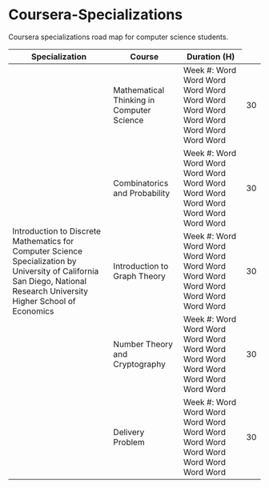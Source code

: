 # Coursera-Specializations
Coursera specializations road map for computer science students.

<table>
  <thead>
    <tr> <th>Specialization</th> <th>Course</th> <th>Duration (H)</th> </tr>
  </thead>
  <tbody>
    <tr>
            <td rowspan=5>Introduction to Discrete Mathematics for Computer Science Specialization by University of California San Diego, National Research University Higher School of Economics
</td>
            <td>Mathematical Thinking in Computer Science</td>
            <td>Week #: Word Word Word Word Word Word Word Word Word Word Word Word Word Word Word </td>
            <td>30</td>
    </tr>
    <tr>
            <td>Combinatorics and Probability</td>
            <td>Week #: Word Word Word Word Word Word Word Word Word Word Word Word Word Word Word </td>
            <td>30</td>
    </tr>
    <tr>
            <td>Introduction to Graph Theory</td>
            <td>Week #: Word Word Word Word Word Word Word Word Word Word Word Word Word Word Word </td>
            <td>30</td>
    </tr>
    <tr>
            <td>Number Theory and Cryptography</td>
            <td>Week #: Word Word Word Word Word Word Word Word Word Word Word Word Word Word Word </td>
            <td>30</td>
    </tr>
    <tr>
            <td>Delivery Problem</td>
            <td>Week #: Word Word Word Word Word Word Word Word Word Word Word Word Word Word Word </td>
            <td>30</td>
    </tr>
  </tbody>
</table>
